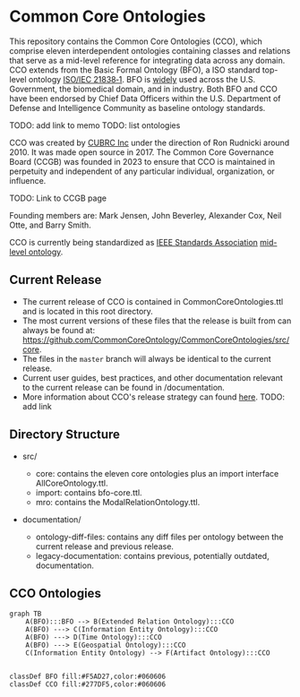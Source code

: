 # Common Core Ontologies
This repository contains the Common Core Ontologies (CCO), which comprise eleven interdependent ontologies containing classes and relations that serve as a mid-level reference for integrating data across any domain. CCO extends from the Basic Formal Ontology (BFO), a ISO standard top-level ontology [ISO/IEC 21838‑1](https://www.iso.org/standard/71954.html). BFO is [widely](https://basic-formal-ontology.org/users.html) used across the U.S. Government, the biomedical domain, and in industry. Both BFO and CCO have been endorsed by Chief Data Officers within the U.S. Department of Defense and Intelligence Community as baseline ontology standards.

TODO: add link to memo
TODO: list ontologies

CCO was created by [CUBRC Inc](https://www.cubrc.org/) under the direction of Ron Rudnicki around 2010. It was made open source in 2017. The Common Core Governance Board (CCGB) was founded in 2023 to ensure that CCO is maintained in perpetuity and independent of any particular individual, organization, or influence. 

TODO: Link to CCGB page

Founding members are: Mark Jensen, John Beverley, Alexander Cox, Neil Otte, and Barry Smith.

CCO is currently being standardized as [IEEE Standards Association](https://standards.ieee.org/develop/) [mid-level ontology](https://standards.ieee.org/ieee/3195/11025/). 

## Current Release 

* The current release of CCO is contained in CommonCoreOntologies.ttl and is located in this root directory. 
* The most current versions of these files that the release is built from can always be found at: https://github.com/CommonCoreOntology/CommonCoreOntologies/src/core.
* The files in the `master` branch will always be identical to the current release.
* Current user guides, best practices, and other documentation relevant to the current release can be found in /documentation.
* More information about CCO's release strategy can found [here](). TODO: add link

## Directory Structure

* src/
  - core: contains the eleven core ontologies plus an import interface AllCoreOntology.ttl.
  - import: contains bfo-core.ttl.
  - mro: contains the ModalRelationOntology.ttl.

* documentation/
  - ontology-diff-files: contains any diff files per ontology between the current release and previous release.
  - legacy-documentation: contains previous, potentially outdated, documentation. 


## CCO Ontologies
```mermaid
graph TB
    A(BFO):::BFO --> B(Extended Relation Ontology):::CCO
    A(BFO) ---> C(Information Entity Ontology):::CCO
    A(BFO) ---> D(Time Ontology):::CCO
    A(BFO) ---> E(Geospatial Ontology):::CCO
    C(Information Entity Ontology) --> F(Artifact Ontology):::CCO


classDef BFO fill:#F5AD27,color:#060606
classDef CCO fill:#277DF5,color:#060606